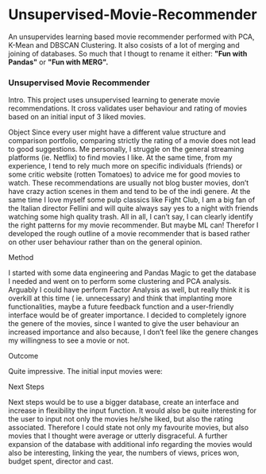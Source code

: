 # Unsupervised-Movie-Recommender
An unsupervides learning based movie recommender performed with PCA, K-Mean and DBSCAN Clustering.
It also cosists of a lot of merging and joining of databases. So much that I thougt to rename it either: **"Fun with Pandas"** or **"Fun with MERG".**

### Unsupervised Movie Recommender 


Intro.
This project uses unsupervised learning to generate movie recommendations. It cross validates user behaviour and rating of movies based on an initial input of 3 liked movies. 

Object
Since every user might have a different value structure and comparison portfolio, comparing strictly the rating of a movie does not lead to good suggestions. Me personally, I struggle on the general streaming platforms (ie. Netflix) to find movies I like. At the same time, from my experience, I tend to rely much more on specific individuals (friends) or some critic website (rotten Tomatoes) to advice me for good movies to watch. These recommendations are usually not blog buster movies, don’t have crazy action scenes in them and tend to be of the indi genere. At the same time I love myself some pulp classics like Fight Club, I am a big fan of the Italian director Fellini and will quite always say yes to a night with friends watching some high quality trash. All in all, I can’t say, I can clearly identify the right patterns for my movie recommender. But maybe ML can! Therefor I developed the rough outline of a movie recommender that is based rather on other user behaviour rather than on the general opinion.

Method

I started with some data engineering and Pandas Magic to get the database I needed and went  on to perform some clustering and PCA analysis. Arguably I could have perform Factor Analysis as well, but really think it is overkill at this time ( ie. unnecessary) and think that implanting more functionalities, maybe a future feedback function and a user-friendly interface would be of greater importance. I decided to completely ignore the genere of the movies, since I wanted to give the user behaviour an increased importance and also because, I don’t feel like the genere changes my willingness to see a movie or not.

Outcome

Quite impressive. The initial input movies were:

Next Steps
 
Next steps would be to use a bigger database, create an interface and increase in flexibility the input function. It would also be quite interesting for the user to input not only the movies he/she liked, but also the rating associated. Therefore I could state not only my favourite movies, but also movies that I thought were average or utterly disgraceful. A further expansion of the database with additional info regarding the movies would also be interesting, linking the year, the numbers of views, prices won, budget spent, director and cast. 



